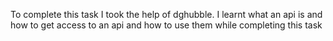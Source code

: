 To complete this task I took the help of dghubble.
I learnt what an api is and how to get access to an api and how to use them while completing this task
